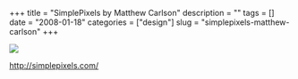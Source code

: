 +++
title = "SimplePixels by Matthew Carlson"
description = ""
tags = []
date = "2008-01-18"
categories = ["design"]
slug = "simplepixels-matthew-carlson"
+++


 

  <div id="screens-thumbs" class="clearfix">
    <div class="txt-center" id="design-submission"><a href="http://simplepixels.com/"><img id='bluga-thumbnail-1119' class='bluga-thumbnail large' src='//konigi.com/media/bluga/
wt47f282124f16d_0.jpg'/></a></div>  
  </div>   
<p><a href="http://simplepixels.com/">http://simplepixels.com/</a></p>




